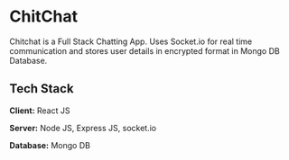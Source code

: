 
# ChitChat

Chitchat is a Full Stack Chatting App.
Uses Socket.io for real time communication and stores user details in encrypted format in Mongo DB Database.
## Tech Stack

**Client:** React JS

**Server:** Node JS, Express JS, socket.io

**Database:** Mongo DB
  
